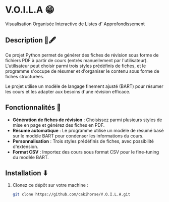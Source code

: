 # V.O.I.L.A 😁
Visualisation Organisée Interactive de Listes d' Approfondissement

## Description 📜🖋
Ce projet Python permet de générer des fiches de révision sous forme de fichiers PDF à partir de cours (entrés manuellement par l'utilisateur). 
L'utilisateur peut choisir parmi trois styles prédéfinis de fiches, et le programme s'occupe de résumer et d'organiser le contenu sous forme de fiches structurées.

Le projet utilise un modèle de langage finement ajusté (BART) pour résumer les cours et les adapter aux besoins d'une révision efficace.

## Fonctionnalités 🚀
- **Génération de fiches de révision** : Choisissez parmi plusieurs styles de mise en page et générez des fiches en PDF.
- **Résumé automatique** : Le programme utilise un modèle de résumé basé sur le modèle BART pour condenser les informations du cours.
- **Personnalisation** : Trois styles prédéfinis de fiches, avec possibilité d'extension.
- **Format CSV** : Importez des cours sous format CSV pour le fine-tuning du modèle BART.

## Installation ⬇
1. Clonez ce dépôt sur votre machine :
   ```bash
   git clone https://github.com/cakihorse/V.O.I.L.A.git

